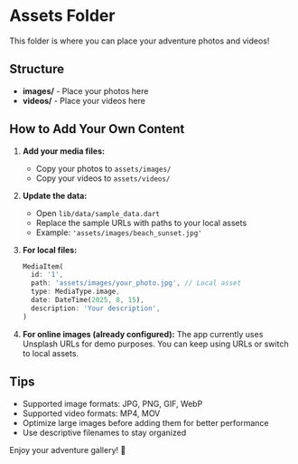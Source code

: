 # Assets Folder

This folder is where you can place your adventure photos and videos!

## Structure

- **images/** - Place your photos here
- **videos/** - Place your videos here

## How to Add Your Own Content

1. **Add your media files:**
   - Copy your photos to `assets/images/`
   - Copy your videos to `assets/videos/`

2. **Update the data:**
   - Open `lib/data/sample_data.dart`
   - Replace the sample URLs with paths to your local assets
   - Example: `'assets/images/beach_sunset.jpg'`

3. **For local files:**
   ```dart
   MediaItem(
     id: '1',
     path: 'assets/images/your_photo.jpg', // Local asset
     type: MediaType.image,
     date: DateTime(2025, 8, 15),
     description: 'Your description',
   )
   ```

4. **For online images (already configured):**
   The app currently uses Unsplash URLs for demo purposes. You can keep using URLs or switch to local assets.

## Tips

- Supported image formats: JPG, PNG, GIF, WebP
- Supported video formats: MP4, MOV
- Optimize large images before adding them for better performance
- Use descriptive filenames to stay organized

Enjoy your adventure gallery! 🎉

